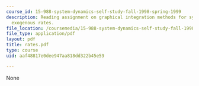 ```yaml
---
course_id: 15-988-system-dynamics-self-study-fall-1998-spring-1999
description: Reading assignment on graphical integration methods for systems with
  exogenous rates.
file_location: /coursemedia/15-988-system-dynamics-self-study-fall-1998-spring-1999/aaf48817e0dee947aa818dd322b45e59_rates.pdf
file_type: application/pdf
layout: pdf
title: rates.pdf
type: course
uid: aaf48817e0dee947aa818dd322b45e59

---
```

None